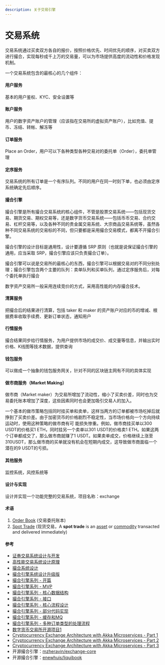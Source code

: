 ```yaml
---
description: 关于交易引擎
---
```


# 交易系统

交易系统通过买卖双方各自的报价，按照价格优先、时间优先的顺序，对买卖双方进行撮合，实现每秒成千上万的交易量，可以为市场提供高度的流动性和价格发现机制。

一个交易系统包含的最核心的几个组件：

#### 用户服务

基本的用户鉴权、KYC、安全设置等

#### 账户服务

用户的数字资产账户的管理（应该指在交易所的虚拟资产账户），比如充值、提币、冻结、转帐、解冻等

#### 订单服务

Place an Order，用户可以下各种类型各种交易对的委托单（Order），委托单管理

#### 定序服务

交易系统的所有订单是一个有序队列。不同的用户在同一时刻下单，也必须由定序系统确定先后顺序。

#### 撮合引擎

撮合引擎是所有撮合交易系统的核心组件，不管是股票交易系统——包括现货交易、期货交易、期权交易等，还是数字货币交易系统——包括币币交易、合约交易、杠杆交易等，以及各种不同的贵金属交易系统、大宗商品交易系统等，虽然各种不同交易系统的交易标的不同，但只要都是采用撮合交易模式，都离不开撮合引擎。

撮合引擎的设计目标是通用性，设计要遵循 SRP 原则（也就是说保证撮合引擎的通用，应当采取 SRP，撮合引擎应该只负责撮合订单）。

撮合引擎可以说是交易所的最核心的东西，撮合引擎可以根据交易对的不同分别处理；撮合引擎包含两个主要的队列：卖单队列和买单队列，通过定序服务后，对每个委托单执行撮合

数字资产交易所一般采用连续竞价的方式，采用高性能的内存撮合技术。

#### 清算服务

把撮合后的结果进行清算，包括 taker 和 maker 的资产账户对应的币的增减、根据费率收取手续费、更新订单状态，通知用户

#### 行情服务

撮合结果同步给行情服务，为用户提供市场的成交价、成交量等信息，并输出实时价格、K线图等技术数据，提供查询

#### 钱包服务

可以做成一个抽象的钱包服务网关，针对不同的区块链主网有不同的具体实现

#### 做市商服务（Market Making）

做市商（Market maker）为交易所增加了流动性，缩小了买卖价差，同时也为交易委托账本增加了深度，这些因素同时也会更加吸引交易人的加入。

一个基本的做市策略包括同时挂买单和卖单，这样当两方的订单都被市场吃掉后就挣到了买卖价差。由于加密货币的价格剧烈不稳定性，当市场价格向一个方向持续运动时，使用这种策略的做市商有可 能损失惨重。例如，做市商挂买单以300 USDT的价格买1 ETH，同时挂另一个卖单以301 USDT的价格卖1 ETH。如果这两个订单都成交了，那么做市商就赚了1 USDT。如果卖单成交，价格继续上涨至310USDT，那么做市商的买单就没有机会在短期内成交，这导致做市商面临一个潜在的9 USDT的亏损。

#### 其他服务

监控系统，风控系统等

#### 设计与实现

设计并实现一个功能完整的交易系统，项目名称：exchange

#### 术语

1. [Order Book](https://www.investopedia.com/terms/o/order-book.asp) \(交易委托账本\)
2. [Spot Trade](https://investinganswers.com/dictionary/s/spot-trade) \(现货交易，A **spot trade** is an [asset](https://investinganswers.com/dictionary/a/asset) or [commodity](https://investinganswers.com/dictionary/c/commodity) transacted and delivered immediately\)

#### 参考

* [证券交易系统设计与开发](https://www.liaoxuefeng.com/article/1185272483766752)
* [高性能交易系统设计原理](https://www.liaoxuefeng.com/article/1341133393231906)
* [撮合系统设计](https://mp.weixin.qq.com/s/sU7C2Bs-tqezdMHPD8xSjw)
* [撮合引擎系统设计升级版](https://mp.weixin.qq.com/s/PFIQYbVoSdtkJXZItL_rsw)
* [撮合引擎系列 - 开篇](https://mp.weixin.qq.com/s/y_gcu-pIZFOMZ4QDz9P2Pg)
* [撮合引擎系列 - MVP](https://mp.weixin.qq.com/s/D_p-eMSwx-oXlSLTWwgumw)
* [撮合引擎系列 - 核心数据结构](https://mp.weixin.qq.com/s/MxiGXK7WjbsuK6Le-eNTDg)
* [撮合引擎系列 - 接口](https://mp.weixin.qq.com/s/LVgN1nCVZPYWWEuLKF31fw)
* [撮合引擎系列 - 核心流程设计](https://mp.weixin.qq.com/s/BqLuYkK1WpVdcN4vahGe_g)
* [撮合引擎系列 - 部分代码实现](https://mp.weixin.qq.com/s/09tjjnAYBwVsrLeqMqVdsA)
* [撮合引擎系列 - 缓存和MQ](https://mp.weixin.qq.com/s/-6agdLkVzQwez5IW2jGWVA)
* [撮合引擎系列 - 多种订单类型的处理流程](https://mp.weixin.qq.com/s/vB8TYK12hWpXNYjcxCH5YQ)
* [数字货币交易所开源项目1](https://gitee.com/cexchange/CoinExchange)
* [Cryptocurrency Exchange Architecture with Akka Microservices - Part 1](https://www.linkedin.com/pulse/cryptocurrency-exchange-architecture-akka-part-1-jim-yang?articleId=6453307976605323264#comments-6453307976605323264&trk=public_profile_article_view)
* [Cryptocurrency Exchange Architecture with Akka Microservices - Part 2](https://www.linkedin.com/pulse/cryptocurrency-exchange-architecture-akka-part-2-jim-yang?articleId=6453460455888289792#comments-6453460455888289792&trk=public_profile_article_view)
* [Cryptocurrency Exchange Architecture with Akka Microservices - Part 3](https://www.linkedin.com/pulse/cryptocurrency-exchange-architecture-akka-part-3-jim-yang-1c?articleId=6456366788652392448#comments-6456366788652392448&trk=public_profile_article_view)
* 开源撮合引擎：[mzheravin/exchange-core](https://github.com/mzheravin/exchange-core)
* 开源撮合引擎：[enewhuis/liquibook](https://github.com/enewhuis/liquibook)



